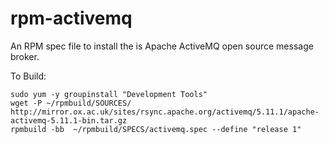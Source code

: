 # rpm-activemq

An RPM spec file to install the is Apache ActiveMQ open source message broker.

To Build:

    sudo yum -y groupinstall "Development Tools"
    wget -P ~/rpmbuild/SOURCES/ http://mirror.ox.ac.uk/sites/rsync.apache.org/activemq/5.11.1/apache-activemq-5.11.1-bin.tar.gz
    rpmbuild -bb  ~/rpmbuild/SPECS/activemq.spec --define "release 1"


